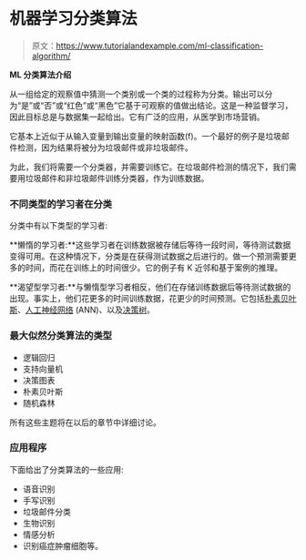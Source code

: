 # 机器学习分类算法

> 原文：<https://www.tutorialandexample.com/ml-classification-algorithm/>

**ML 分类算法介绍**

从一组给定的观察值中猜测一个类别或一个类的过程称为分类。输出可以分为“是”或“否”或“红色”或“黑色”它基于可观察的值做出结论。这是一种监督学习，因此目标总是与数据集一起给出。它有广泛的应用，从医学到市场营销。

它基本上近似于从输入变量到输出变量的映射函数(f)。一个最好的例子是垃圾邮件检测，因为结果将被分为垃圾邮件或非垃圾邮件。

为此，我们将需要一个分类器，并需要训练它。在垃圾邮件检测的情况下，我们需要用垃圾邮件和非垃圾邮件训练分类器，作为训练数据。

### 不同类型的学习者在分类

分类中有以下类型的学习者:

**懒惰的学习者:**这些学习者在训练数据被存储后等待一段时间，等待测试数据变得可用。在这种情况下，分类是在获得测试数据之后进行的。做一个预测需要更多的时间，而花在训练上的时间很少。它的例子有 K 近邻和基于案例的推理。

**渴望型学习者:**与懒惰型学习者相反，他们在存储训练数据后等待测试数据的出现。事实上，他们花更多的时间训练数据，花更少的时间预测。它包括[朴素贝叶斯](https://www.tutorialandexample.com/naive-bayes-algorithm-in-machine-learning/)、[人工神经网络](https://www.tutorialandexample.com/artificial-neural-network-tutorial/) (ANN)、以及[决策树](https://www.tutorialandexample.com/decision-trees/)。

### 最大似然分类算法的类型

*   逻辑回归
*   支持向量机
*   决策图表
*   朴素贝叶斯
*   随机森林

所有这些主题将在以后的章节中详细讨论。

### 应用程序

下面给出了分类算法的一些应用:

*   语音识别
*   手写识别
*   垃圾邮件分类
*   生物识别
*   情感分析
*   识别癌症肿瘤细胞等。